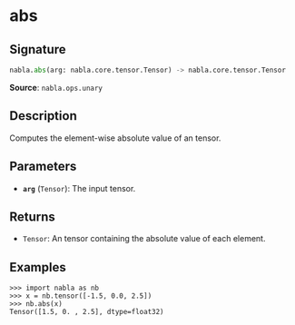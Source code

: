 # abs

## Signature

```python
nabla.abs(arg: nabla.core.tensor.Tensor) -> nabla.core.tensor.Tensor
```

**Source**: `nabla.ops.unary`

## Description

Computes the element-wise absolute value of an tensor.

## Parameters

- **`arg`** (`Tensor`): The input tensor.

## Returns

- `Tensor`: An tensor containing the absolute value of each element.

## Examples

```pycon
>>> import nabla as nb
>>> x = nb.tensor([-1.5, 0.0, 2.5])
>>> nb.abs(x)
Tensor([1.5, 0. , 2.5], dtype=float32)
```
